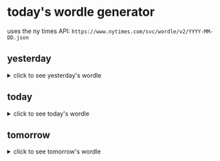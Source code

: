 # today's wordle generator

uses the ny times API: `https://www.nytimes.com/svc/wordle/v2/YYYY-MM-DD.json`

## yesterday

<details>
    <summary>click to see yesterday's wordle</summary>

    quake

</details>

## today

<details>
    <summary>click to see today's wordle</summary>

    gofer

</details>

## tomorrow

<details>
    <summary>click to see tomorrow's wordle</summary>

    haunt

</details>
